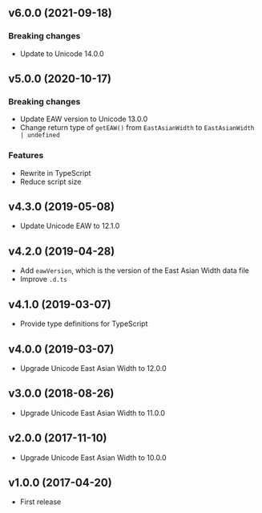 ## v6.0.0 (2021-09-18)
### Breaking changes
- Update to Unicode 14.0.0

## v5.0.0 (2020-10-17)
### Breaking changes
- Update EAW version to Unicode 13.0.0
- Change return type of `getEAW()` from `EastAsianWidth` to `EastAsianWidth | undefined`

### Features
- Rewrite in TypeScript
- Reduce script size

## v4.3.0 (2019-05-08)
- Update Unicode EAW to 12.1.0

## v4.2.0 (2019-04-28)
- Add `eawVersion`, which is the version of the East Asian Width data file
- Improve `.d.ts`

## v4.1.0 (2019-03-07)
- Provide type definitions for TypeScript

## v4.0.0 (2019-03-07)
- Upgrade Unicode East Asian Width to 12.0.0

## v3.0.0 (2018-08-26)
- Upgrade Unicode East Asian Width to 11.0.0

## v2.0.0 (2017-11-10)
- Upgrade Unicode East Asian Width to 10.0.0

## v1.0.0 (2017-04-20)
- First release
